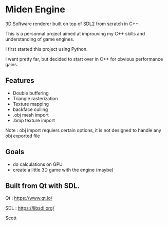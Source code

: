 # Miden Engine
3D Software renderer built on top of SDL2 from scratch in C++.

This is a personnal project aimed at improuving my C++ skills and understanding of game engines.

I first started this project using Python.

I went pretty far, but decided to start over in C++ for obvious performance gains.

## Features
- Double buffering
- Triangle rasterization
- Texture mapping
- backface culling
- .obj mesh import
- .bmp texture import

Note : obj import requiers certain options, it is not designed to handle any obj exported file

## Goals
- do calculations on GPU
- create a little 3D game with the engine (maybe)

## Built from Qt with SDL.
Qt : https://www.qt.io/

SDL : https://libsdl.org/

Scott
